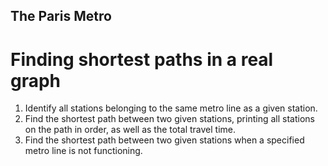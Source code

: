 ## The Paris Metro
# Finding shortest paths in a real graph

1. Identify all stations belonging to the same metro line as a given station.
2. Find the shortest path between two given stations, printing all stations on the path in order, as well as the total travel time.
3. Find the shortest path between two given stations when a specified metro line is not functioning.

